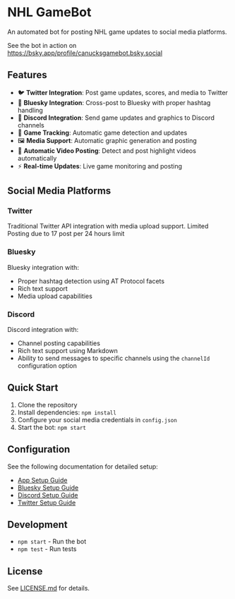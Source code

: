 # NHL GameBot

An automated bot for posting NHL game updates to social media platforms.

See the bot in action on https://bsky.app/profile/canucksgamebot.bsky.social

## Features

- 🐦 **Twitter Integration**: Post game updates, scores, and media to Twitter
- 🦋 **Bluesky Integration**: Cross-post to Bluesky with proper hashtag handling
- 💬 **Discord Integration**: Send game updates and graphics to Discord channels
- 🏒 **Game Tracking**: Automatic game detection and updates
- 🖼️ **Media Support**: Automatic graphic generation and posting
- 🎥 **Automatic Video Posting**: Detect and post highlight videos automatically
- ⚡ **Real-time Updates**: Live game monitoring and posting

## Social Media Platforms

### Twitter

Traditional Twitter API integration with media upload support.
Limited Posting due to 17 post per 24 hours limit

### Bluesky

Bluesky integration with:

- Proper hashtag detection using AT Protocol facets
- Rich text support
- Media upload capabilities

### Discord

Discord integration with:

- Channel posting capabilities
- Rich text support using Markdown
- Ability to send messages to specific channels using the `channelId` configuration option


## Quick Start

1. Clone the repository
2. Install dependencies: `npm install`
3. Configure your social media credentials in `config.json`
4. Start the bot: `npm start`

## Configuration

See the following documentation for detailed setup:

- [App Setup Guide](./docs/APP_SETUP.md)
- [Bluesky Setup Guide](./docs/BLUESKY_SETUP.md)
- [Discord Setup Guide](./docs/DISCORD_SETUP.md)
- [Twitter Setup Guide](./docs/TWITTER_SETUP.md)

## Development

- `npm start` - Run the bot
- `npm test` - Run tests

## License

See [LICENSE.md](LICENSE.md) for details.
